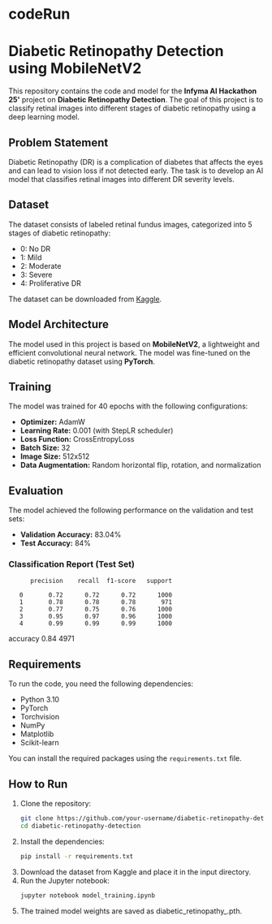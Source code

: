# codeRun
# Diabetic Retinopathy Detection using MobileNetV2

This repository contains the code and model for the **Infyma AI Hackathon 25'** project on **Diabetic Retinopathy Detection**. The goal of this project is to classify retinal images into different stages of diabetic retinopathy using a deep learning model.

## Problem Statement
Diabetic Retinopathy (DR) is a complication of diabetes that affects the eyes and can lead to vision loss if not detected early. The task is to develop an AI model that classifies retinal images into different DR severity levels.

## Dataset
The dataset consists of labeled retinal fundus images, categorized into 5 stages of diabetic retinopathy:
- 0: No DR
- 1: Mild
- 2: Moderate
- 3: Severe
- 4: Proliferative DR

The dataset can be downloaded from [Kaggle]([https://www.kaggle.com/datasets/kushagratandon12/diabetic-retingent-by-balanced/data](https://www.kaggle.com/datasets/kushagratandon12/diabetic-retinopathy-balanced/data)).

## Model Architecture
The model used in this project is based on **MobileNetV2**, a lightweight and efficient convolutional neural network. The model was fine-tuned on the diabetic retinopathy dataset using **PyTorch**.

## Training
The model was trained for 40 epochs with the following configurations:
- **Optimizer:** AdamW
- **Learning Rate:** 0.001 (with StepLR scheduler)
- **Loss Function:** CrossEntropyLoss
- **Batch Size:** 32
- **Image Size:** 512x512
- **Data Augmentation:** Random horizontal flip, rotation, and normalization

## Evaluation
The model achieved the following performance on the validation and test sets:
- **Validation Accuracy:** 83.04%
- **Test Accuracy:** 84%

### Classification Report (Test Set)
          precision    recall  f1-score   support

       0       0.72      0.72      0.72      1000
       1       0.78      0.78      0.78       971
       2       0.77      0.75      0.76      1000
       3       0.95      0.97      0.96      1000
       4       0.99      0.99      0.99      1000

accuracy                           0.84      4971

## Requirements
To run the code, you need the following dependencies:
- Python 3.10
- PyTorch
- Torchvision
- NumPy
- Matplotlib
- Scikit-learn

You can install the required packages using the `requirements.txt` file.

## How to Run
1. Clone the repository:
   ```bash
   git clone https://github.com/your-username/diabetic-retinopathy-detection.git
   cd diabetic-retinopathy-detection
2. Install the dependencies:
   ```bash
   pip install -r requirements.txt
3. Download the dataset from Kaggle and place it in the input directory.
4. Run the Jupyter notebook:
   ```bash
   jupyter notebook model_training.ipynb
5. The trained model weights are saved as diabetic_retinopathy_.pth.
   

